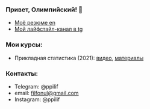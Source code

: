 ### Привет, Олимпийский! 👋

- [Моё резюме en](https://github.com/FUlyankin/FUlyankin/raw/main/cv_uliankin_filipp.pdf)
- [Мой лайфстайл-канал в tg](https://t.me/ppilif_chanel)

### Мои курсы: 

- Прикладная статистика (2021): [видео](https://www.youtube.com/@user-bg8cd4fn7d/playlists), [материалы](https://github.com/FUlyankin/matstat-AB)



### Контакты: 

- Telegram: @ppilif
- email: filfonul@gmail.com
- Instagram: @ppilif 


